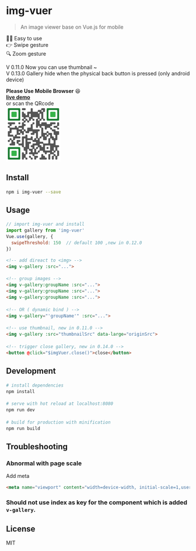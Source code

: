 # img-vuer

> An image viewer base on Vue.js for mobile 

:ok_woman: Easy to use    
:point_right: Swipe gesture    
:mag: Zoom gesture   

V 0.11.0 Now you can use thumbnail ~          
V 0.13.0 Gallery hide when the physical back button is pressed (only android device)

**Please Use Mobile Browser** :satisfied:      
**[live demo](https://ssshooter.github.io/img-vuer/index.html)**      
or scan the QRcode    
<img width="150px" src="./QRcode.png">    

## Install
``` bash
npm i img-vuer --save
```
## Usage
```javascript
// import img-vuer and install
import gallery from 'img-vuer'
Vue.use(gallery, { 
  swipeThreshold: 150  // default 100 ,new in 0.12.0
})
```
```html
<!-- add direact to <img> -->
<img v-gallery :src="...">

<!-- group images -->
<img v-gallery:groupName :src="...">
<img v-gallery:groupName :src="...">
<img v-gallery:groupName :src="...">

<!-- OR ( dynamic bind ) -->
<img v-gallery="'groupName'" :src="...">

<!-- use thumbnail, new in 0.11.0 -->
<img v-gallery :src="thumbnailSrc" data-large="originSrc">

<!-- trigger close gallery, new in 0.14.0 -->
<button @click="$imgVuer.close()">close</button>
```

## Development
``` bash
# install dependencies
npm install

# serve with hot reload at localhost:8080
npm run dev

# build for production with minification
npm run build
```
## Troubleshooting
### Abnormal with page scale      
Add meta      
```html
<meta name="viewport" content="width=device-width, initial-scale=1,user-scalable=0, maximum-scale=1">
```
### Should not use index as key for the component which is added `v-gallery`.
## License
MIT  
